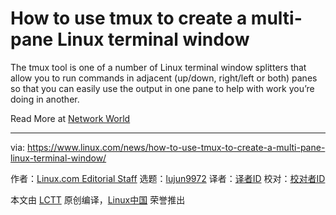 [#]: collector: (lujun9972)
[#]: translator: ( )
[#]: reviewer: ( )
[#]: publisher: ( )
[#]: url: ( )
[#]: subject: (How to use tmux to create a multi-pane Linux terminal window)
[#]: via: (https://www.linux.com/news/how-to-use-tmux-to-create-a-multi-pane-linux-terminal-window/)
[#]: author: (Linux.com Editorial Staff https://www.linux.com/author/linuxdotcom/)

How to use tmux to create a multi-pane Linux terminal window
======

The tmux tool is one of a number of Linux terminal window splitters that allow you to run commands in adjacent (up/down, right/left or both) panes so that you can easily use the output in one pane to help with work you’re doing in another.

Read More at [Network World][1]

--------------------------------------------------------------------------------

via: https://www.linux.com/news/how-to-use-tmux-to-create-a-multi-pane-linux-terminal-window/

作者：[Linux.com Editorial Staff][a]
选题：[lujun9972][b]
译者：[译者ID](https://github.com/译者ID)
校对：[校对者ID](https://github.com/校对者ID)

本文由 [LCTT](https://github.com/LCTT/TranslateProject) 原创编译，[Linux中国](https://linux.cn/) 荣誉推出

[a]: https://www.linux.com/author/linuxdotcom/
[b]: https://github.com/lujun9972
[1]: https://www.networkworld.com/article/3545370/how-to-use-tmux-to-create-a-multi-pane-linux-terminal-window.html
